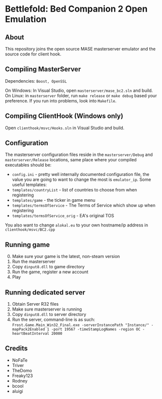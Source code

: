 # Bettlefold: Bed Companion 2 Open Emulation

About
------------
This repository joins the open source MASE masterserver emulator and the source code for client hook.

Compiling MasterServer
------------
Dependencies: ```Boost, OpenSSL```

On Windows: In Visual Studio, open ```masterserver/mase_bc2.sln``` and build.
On Linux: in ```masterserver``` folder, run ```make release``` or ```make debug``` based your preference. If you run into problems, look into ```Makefile```.

Compiling ClientHook (Windows only)
------------
Open ```clienthook/msvc/Hooks.sln``` in Visual Studio and build.

Configuration
------------
The masterserver configuration files reside in the ```masterserver/Debug``` and ```masterserver/Release``` locations, same place where your compiled executables should be:
* ```config.ini``` - pretty well internally documented configuration file, the value you are going to want to change the most is ```emulator_ip```.
Some useful templates:
* ```templates/countryList``` - list of countries to choose from when registering
* ```templates/game``` - the ticker in game menu
* ```templates/termsOfService``` - The Terms of Service which show up when registering
* ```templates/termsOfService_orig``` - EA's original TOS

You also want to change ```alokal.eu``` to your own hostname/ip address in ```clienthook/msvc/BC2.cpp```

Running game
------------
0. Make sure your game is the latest, non-steam version
1. Run the masterserver
2. Copy ```dinput8.dll``` to game directory
3. Run the game, register a new account
4. Play

Running dedicated server
------------
1. Obtain Server R32 files
2. Make sure masterserver is running
3. Copy ```dinput8.dll``` to server directory
4. Run the server, command-line is as such: ```Frost.Game.Main_Win32_Final.exe -serverInstancePath "Instance/" -mapPack2Enabled 1 -port 19567 -timeStampLogNames -region OC -heartBeatInterval 20000```

Credits
------------
* NoFaTe
* Triver
* TheDomo
* Freaky123
* Rodney
* bcool
* aluigi